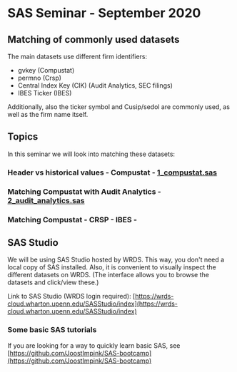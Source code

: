 # SAS Seminar - September 2020

## Matching of commonly used datasets

The main datasets use different firm identifiers:

- gvkey (Compustat)
- permno (Crsp)
- Central Index Key (CIK) (Audit Analytics, SEC filings)
- IBES Ticker (IBES)

Additionally, also the ticker symbol and Cusip/sedol are commonly used, as well as the firm name itself.

## Topics

In this seminar we will look into matching these datasets:

### Header vs historical values - Compustat - [1_compustat.sas](1_compustat.sas)

### Matching Compustat with Audit Analytics -  [2_audit_analytics.sas](2_audit_analytics.sas)

### Matching Compustat - CRSP - IBES - []()

## SAS Studio

We will be using SAS Studio hosted by WRDS. This way, you don't need a local copy of SAS installed. Also, it is convenient to visually inspect the different datasets on WRDS. (The interface allows you to browse the datasets and click/view these.)

Link to SAS Studio (WRDS login required): [https://wrds-cloud.wharton.upenn.edu/SASStudio/index](https://wrds-cloud.wharton.upenn.edu/SASStudio/index)

### Some basic SAS tutorials

If you are looking for a way to quickly learn basic SAS, see [https://github.com/JoostImpink/SAS-bootcamp](https://github.com/JoostImpink/SAS-bootcamp)

